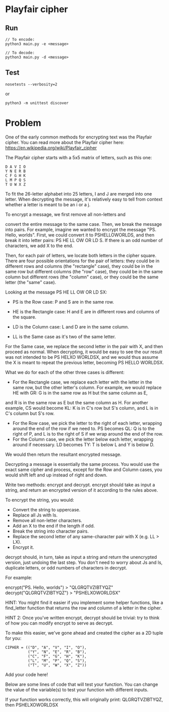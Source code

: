 # Playfair cipher

## Run

```
// To encode:
python3 main.py -e <message>

// To decode:
python3 main.py -d <message>
```

## Test
```
nosetests --verbosity=2
```

or

```
python3 -m unittest discover
```

# Problem

One of the early common methods for encrypting text was the
Playfair cipher. You can read more about the Playfair cipher
here: https://en.wikipedia.org/wiki/Playfair_cipher

The Playfair cipher starts with a 5x5 matrix of letters,
such as this one:

```
D A V I O
Y N E R B
C F G H K
L M P Q S
T U W X Z
```

To fit the 26-letter alphabet into 25 letters, I and J are
merged into one letter. When decrypting the message, it's
relatively easy to tell from context whether a letter is
meant to be an i or a j.

To encrypt a message, we first remove all non-letters and

convert the entire message to the same case. Then, we break
the message into pairs. For example, imagine we wanted to
encrypt the message "PS. Hello, worlds". First, we could
convert it to PSHELLOWORLDS, and then break it into letter
pairs: PS HE LL OW OR LD S. If there is an odd number of
characters, we add X to the end.

Then, for each pair of letters, we locate both letters in
the cipher square. There are four possible orientations
for the pair of letters: they could be in different rows
and columns (the "rectangle" case), they could be in the
same row but different columns (the "row" case), they could
be in the same column but different rows (the "column"
case), or they could be the same letter (the "same" case).

Looking at the message PS HE LL OW OR LD SX:

- PS is the Row case: P and S are in the same row.

- HE is the Rectangle case: H and E are in different rows
and columns of the square.
- LD is the Column case: L and D are in the same column.
- LL is the Same case as it's two of the same letter.

For the Same case, we replace the second letter in the pair
with X, and then proceed as normal. When decrypting, it
would be easy to see the our result was not intended to be
PS HELXO WORLDSX, and we would thus assume the X is meant to
repeat the previous letter, becoming PS HELLO WORLDSX.

What we do for each of the other three cases is different:

- For the Rectangle case, we replace each letter with
the letter in the same row, but the other letter's
column. For example, we would replace HE with GR:
G is in the same row as H but the same column as E,

and R is in the same row as E but the same column as
H. For another example, CS would become KL: K is in
C's row but S's column, and L is in C's column but S's
row.
- For the Row case, we pick the letter to the right of
each letter, wrapping around the end of the row if we
need to. PS becomes QL: Q is to the right of P, and L
is to the right of S if we wrap around the end of the
row.
- For the Column case, we pick the letter below each
letter, wrapping around if necessary. LD becomes TY:
T is below L and Y is below D.

We would then return the resultant encrypted message.

Decrypting a message is essentially the same process.
You would use the exact same cipher and process, except
for the Row and Column cases, you would shift left and up
instead of right and down.


Write two methods: encrypt and decrypt. encrypt should
take as input a string, and return an encrypted version
of it according to the rules above.

To encrypt the string, you would:

- Convert the string to uppercase.
- Replace all Js with Is.
- Remove all non-letter characters.
- Add an X to the end if the length if odd.
- Break the string into character pairs.
- Replace the second letter of any same-character
pair with X (e.g. LL > LX).
- Encrypt it.

decrypt should, in turn, take as input a string and
return the unencrypted version, just undoing the last
step. You don't need to worry about Js and Is, duplicate
letters, or odd numbers of characters in decrypt.

For example:


encrypt("PS. Hello, worlds") > "QLGRQTVZIBTYQZ"
decrypt("QLGRQTVZIBTYQZ") > "PSHELXOWORLDSX"

HINT: You might find it easier if you implement some
helper functions, like a find_letter function that
returns the row and column of a letter in the cipher.

HINT 2: Once you've written encrypt, decrypt should
be trivial: try to think of how you can modify encrypt
to serve as decrypt.

To make this easier, we've gone ahead and created the
cipher as a 2D tuple for you:

```
CIPHER = (("D", "A", "V", "I", "O"),
          ("Y", "N", "E", "R", "B"),
          ("C", "F", "G", "H", "K"),
          ("L", "M", "P", "Q", "S"),
          ("T", "U", "W", "X", "Z"))
```          

Add your code here!

Below are some lines of code that will test your function.
You can change the value of the variable(s) to test your
function with different inputs.

If your function works correctly, this will originally
print: QLGRQTVZIBTYQZ, then PSHELXOWORLDSX
